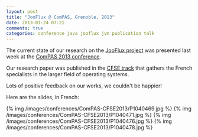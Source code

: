 ```yaml
---
layout: post
title: "JooFlux @ ComPAS, Grenoble, 2013"
date: 2013-01-24 07:21
comments: true
categories: conference java jooflux jvm publication talk
---
```


The current state of our research on the [JooFlux project](https://github.com/dynamid/jooflux)
was presented last week at the [ComPAS 2013 conference](http://compas2013.inrialpes.fr).

Our research paper was published in the 
[CFSE track](http://compas2013.inrialpes.fr/cfp/systeme-cfse) that gathers the French
specialists in the larger field of operating systems.

Lots of positive feedback on our works, we couldn't be happier!

Here are the slides, in French:

<script async class="speakerdeck-embed" data-id="4a45b240420f0130e26112313d241d5f" data-ratio="1.2994923857868" src="//speakerdeck.com/assets/embed.js"></script>

{% img  /images/conferences/ComPAS-CFSE2013/P1040469.jpg %}
{% img  /images/conferences/ComPAS-CFSE2013/P1040471.jpg %}
{% img  /images/conferences/ComPAS-CFSE2013/P1040476.jpg %}
{% img  /images/conferences/ComPAS-CFSE2013/P1040478.jpg %}
